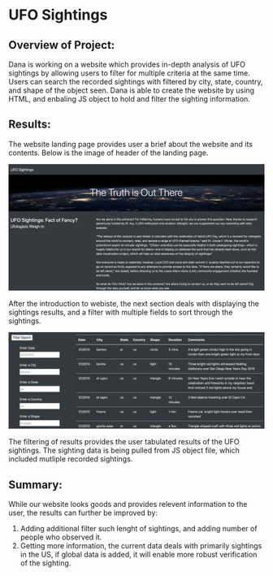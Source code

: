 # UFO Sightings

## Overview of Project:
Dana is working on a website which provides in-depth analysis of UFO sightings by allowing users to filter for multiple criteria at the same time. Users can search the recorded sightings with filtered by city, state, country, and shape of the object seen. Dana is able to create the website by using HTML, and enbaling JS object to hold and filter the sighting information.

## Results:

The website landing page provides user a brief about the website and its contents. Below is the image of header of the landing page.

![Image 1](https://github.com/div1085/UFO-s/blob/aa957d024557606008c1ca8dc7467ab19ea1386e/Resources/img1.png)

After the introduction to webiste, the next section deals with displaying the sightings results, and a filter with multiple fields to sort through the sightings.

![Image 2](https://github.com/div1085/UFO-s/blob/aa957d024557606008c1ca8dc7467ab19ea1386e/Resources/img2.png)

The filtering of results provides the user tabulated results of the UFO sightings. The sighting data is being pulled from JS object file, which included mutliple recorded sightings.

## Summary:

While our website looks goods and provides relevent information to the user, the results can further be improved by:

  1. Adding additional filter such lenght of sightings, and adding number of people who observed it.
  2. Getting more information, the current data deals with primarily sightings in the US, if global data is added, it will enable more robust verification of the sighting.
